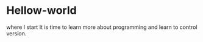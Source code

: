 # Hellow-world
where I start 
It is time to learn more about programming and learn to control version.
